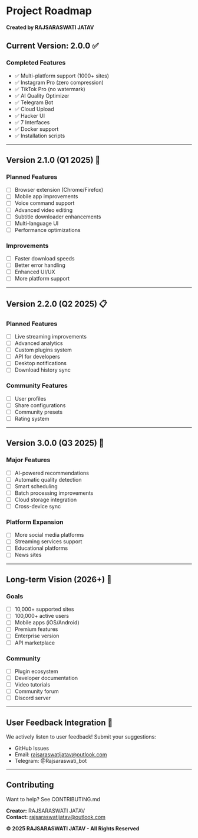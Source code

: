 # Project Roadmap

**Created by RAJSARASWATI JATAV**

## Current Version: 2.0.0 ✅

### Completed Features
- ✅ Multi-platform support (1000+ sites)
- ✅ Instagram Pro (zero compression)
- ✅ TikTok Pro (no watermark)
- ✅ AI Quality Optimizer
- ✅ Telegram Bot
- ✅ Cloud Upload
- ✅ Hacker UI
- ✅ 7 Interfaces
- ✅ Docker support
- ✅ Installation scripts

---

## Version 2.1.0 (Q1 2025) 🔄

### Planned Features
- [ ] Browser extension (Chrome/Firefox)
- [ ] Mobile app improvements
- [ ] Voice command support
- [ ] Advanced video editing
- [ ] Subtitle downloader enhancements
- [ ] Multi-language UI
- [ ] Performance optimizations

### Improvements
- [ ] Faster download speeds
- [ ] Better error handling
- [ ] Enhanced UI/UX
- [ ] More platform support

---

## Version 2.2.0 (Q2 2025) 📋

### Planned Features
- [ ] Live streaming improvements
- [ ] Advanced analytics
- [ ] Custom plugins system
- [ ] API for developers
- [ ] Desktop notifications
- [ ] Download history sync

### Community Features
- [ ] User profiles
- [ ] Share configurations
- [ ] Community presets
- [ ] Rating system

---

## Version 3.0.0 (Q3 2025) 🚀

### Major Features
- [ ] AI-powered recommendations
- [ ] Automatic quality detection
- [ ] Smart scheduling
- [ ] Batch processing improvements
- [ ] Cloud storage integration
- [ ] Cross-device sync

### Platform Expansion
- [ ] More social media platforms
- [ ] Streaming services support
- [ ] Educational platforms
- [ ] News sites

---

## Long-term Vision (2026+) 🌟

### Goals
- [ ] 10,000+ supported sites
- [ ] 100,000+ active users
- [ ] Mobile apps (iOS/Android)
- [ ] Premium features
- [ ] Enterprise version
- [ ] API marketplace

### Community
- [ ] Plugin ecosystem
- [ ] Developer documentation
- [ ] Video tutorials
- [ ] Community forum
- [ ] Discord server

---

## User Feedback Integration 💬

We actively listen to user feedback! Submit your suggestions:
- GitHub Issues
- Email: rajsaraswatijatav@outlook.com
- Telegram: @Rajsaraswati_bot

---

## Contributing

Want to help? See CONTRIBUTING.md

**Creator:** RAJSARASWATI JATAV  
**Contact:** rajsaraswatijatav@outlook.com

**© 2025 RAJSARASWATI JATAV - All Rights Reserved**
